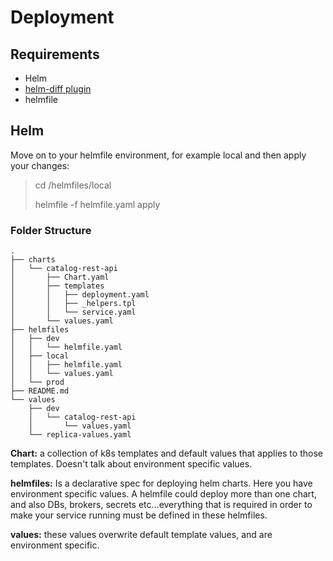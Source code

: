# Deployment

## Requirements

* Helm
* [helm-diff plugin](https://github.com/databus23/helm-diff)
* helmfile

## Helm

Move on to your helmfile environment, for example local and then apply your changes:
> cd /helmfiles/local
>
> helmfile -f helmfile.yaml apply
>

### Folder Structure
```
.
├── charts
│   └── catalog-rest-api
│       ├── Chart.yaml
│       ├── templates
│       │   ├── deployment.yaml
│       │   ├── _helpers.tpl
│       │   └── service.yaml
│       └── values.yaml
├── helmfiles
│   ├── dev
│   │   └── helmfile.yaml
│   ├── local
│   │   ├── helmfile.yaml
│   │   └── values.yaml
│   └── prod
├── README.md
└── values
    ├── dev
    │   └── catalog-rest-api
    │       └── values.yaml
    └── replica-values.yaml
```
**Chart:** a collection of k8s templates and default values that applies to those templates. Doesn't talk about environment specific values.

**helmfiles:** Is a declarative spec for deploying helm charts. Here you have environment specific values. A helmfile could deploy more than one chart, 
and also DBs, brokers, secrets etc...everything that is required in order to make your service running must be defined in these helmfiles. 

**values:** these values overwrite default template values, and are environment specific.   
